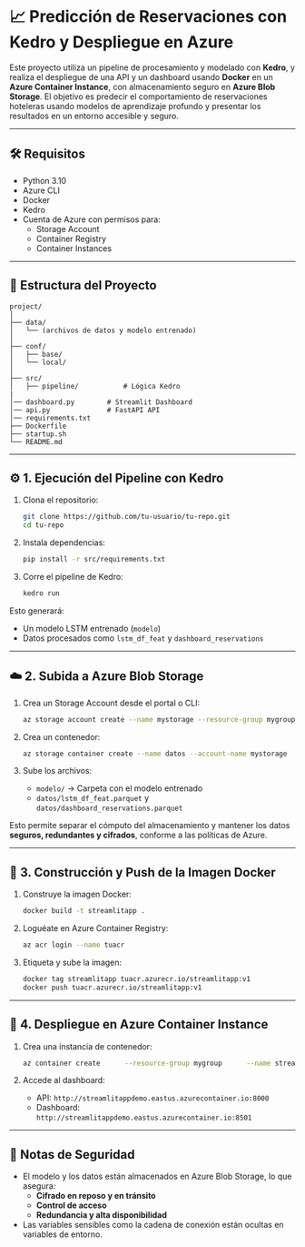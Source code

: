 # 📈 Predicción de Reservaciones con Kedro y Despliegue en Azure

Este proyecto utiliza un pipeline de procesamiento y modelado con **Kedro**, y realiza el despliegue de una API y un dashboard usando **Docker** en un **Azure Container Instance**, con almacenamiento seguro en **Azure Blob Storage**. El objetivo es predecir el comportamiento de reservaciones hoteleras usando modelos de aprendizaje profundo y presentar los resultados en un entorno accesible y seguro.

---

## 🛠️ Requisitos

- Python 3.10
- Azure CLI
- Docker
- Kedro
- Cuenta de Azure con permisos para:
  - Storage Account
  - Container Registry
  - Container Instances

---

## 📁 Estructura del Proyecto

```
project/
│
├── data/
│   └── (archivos de datos y modelo entrenado)
│
├── conf/
│   ├── base/
│   └── local/
│
├── src/
│   ├── pipeline/           # Lógica Kedro
|
│── dashboard.py        # Streamlit Dashboard
│── api.py              # FastAPI API
│── requirements.txt
├── Dockerfile
├── startup.sh
└── README.md
```

---

## ⚙️ 1. Ejecución del Pipeline con Kedro

1. Clona el repositorio:
   ```bash
   git clone https://github.com/tu-usuario/tu-repo.git
   cd tu-repo
   ```

2. Instala dependencias:
   ```bash
   pip install -r src/requirements.txt
   ```

3. Corre el pipeline de Kedro:
   ```bash
   kedro run
   ```

Esto generará:
- Un modelo LSTM entrenado (`modelo`)
- Datos procesados como `lstm_df_feat` y `dashboard_reservations`

---

## ☁️ 2. Subida a Azure Blob Storage

1. Crea un Storage Account desde el portal o CLI:
   ```bash
   az storage account create --name mystorage --resource-group mygroup --location eastus --sku Standard_LRS
   ```

2. Crea un contenedor:
   ```bash
   az storage container create --name datos --account-name mystorage
   ```

3. Sube los archivos:
   - `modelo/` → Carpeta con el modelo entrenado
   - `datos/lstm_df_feat.parquet` y `datos/dashboard_reservations.parquet`

Esto permite separar el cómputo del almacenamiento y mantener los datos **seguros, redundantes y cifrados**, conforme a las políticas de Azure.

---

## 🐳 3. Construcción y Push de la Imagen Docker

1. Construye la imagen Docker:
   ```bash
   docker build -t streamlitapp .
   ```

2. Loguéate en Azure Container Registry:
   ```bash
   az acr login --name tuacr
   ```

3. Etiqueta y sube la imagen:
   ```bash
   docker tag streamlitapp tuacr.azurecr.io/streamlitapp:v1
   docker push tuacr.azurecr.io/streamlitapp:v1
   ```

---

## 🚀 4. Despliegue en Azure Container Instance

1. Crea una instancia de contenedor:
   ```bash
   az container create      --resource-group mygroup      --name streamlit-container      --image tuacr.azurecr.io/streamlitapp:v1      --cpu 1      --memory 1.5      --registry-login-server tuacr.azurecr.io      --registry-username <usuario>      --registry-password <contraseña>      --ports 8000 8501      --dns-name-label streamlitappdemo      --environment-variables AZURE_STORAGE_CONNECTION_STRING="<conn_str>"
   ```

2. Accede al dashboard:
   - API: `http://streamlitappdemo.eastus.azurecontainer.io:8000`
   - Dashboard: `http://streamlitappdemo.eastus.azurecontainer.io:8501`

---

## 📌 Notas de Seguridad

- El modelo y los datos están almacenados en Azure Blob Storage, lo que asegura:
  - **Cifrado en reposo y en tránsito**
  - **Control de acceso**
  - **Redundancia y alta disponibilidad**
- Las variables sensibles como la cadena de conexión están ocultas en variables de entorno.

